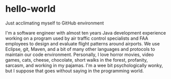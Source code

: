 # hello-world
Just acclimating myself to GitHub environment

I'm a software engineer with almost ten years Java development experience working on a program used by air traffic control specialists and FAA employees to design and evaluate flight patterns around airports. We use Eclipse, git, Maven, and a bit of many other languages and protocols to maintain our code environment. Personally, I love horror movies, video games, cats, cheese, chocolate, short walks in the forest, profanity, sarcasm, and working in my pajamas. I'm a wee bit psychologically wonky, but I suppose that goes without saying in the programming world. 
